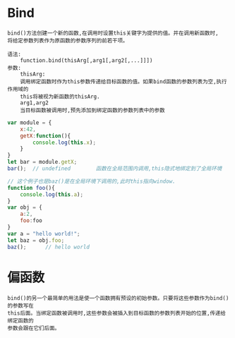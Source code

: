 # Bind

    bind()方法创建一个新的函数,在调用时设置this关键字为提供的值。并在调用新函数时,
    将给定参数列表作为原函数的参数序列的前若干项。
    
    语法:
        function.bind(thisArg[,arg1[,arg2[,...]]])
    参数:
        thisArg:
        调用绑定函数时作为this参数传递给目标函数的值。如果bind函数的参数列表为空,执行作用域的
        this将被视为新函数的thisArg.
        arg1,arg2
        当目标函数被调用时,预先添加到绑定函数的参数列表中的参数
```js
var module = {
    x:42,
    getX:function(){
        console.log(this.x);
    }
}
let bar = module.getX;
bar();  // undefined        函数在全局范围内调用,this隐式地绑定到了全局环境
```
```js
// 这个例子也是baz()是在全局环境下调用的,此时this指向window.
function foo(){
    console.log(this.a);
}
var obj = {
    a:2,
    foo:foo
}
var a = "hello world!";
let baz = obj.foo;
baz();      // hello world
```
# 偏函数

    bind()的另一个最简单的用法是使一个函数拥有预设的初始参数。只要将这些参数作为bind()的参数写在
    this后面。当绑定函数被调用时,这些参数会被插入到目标函数的参数列表开始的位置,传递给绑定函数的
    参数会跟在它们后面。
    
    
    
    
    
    
    
    
    
    
    
    
    
    
    
    
    
    
    
    
    
    
    
    
    
    
    
    
    
    
    
    
    
    
    
    
    
    
    
    